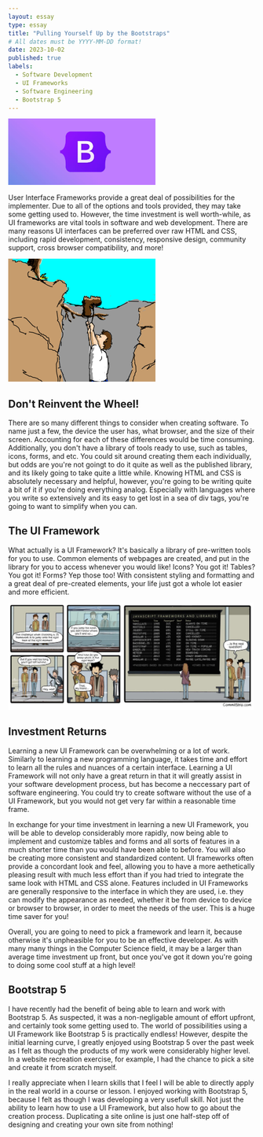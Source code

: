 ```yaml
---
layout: essay
type: essay
title: "Pulling Yourself Up by the Bootstraps"
# All dates must be YYYY-MM-DD format!
date: 2023-10-02
published: true
labels:
  - Software Development 
  - UI Frameworks
  - Software Engineering
  - Bootstrap 5
---
```


<img width="300px" class="rounded float-start pe-4" src="../img/bootstrap-logo.jpeg">

  User Interface Frameworks provide a great deal of possibilities for the implementer. Due to all of the options and tools provided, they may take some getting used to. However, the time investment is well worth-while, as UI frameworks are vital tools in software and web development. There are many reasons UI interfaces can be preferred over raw HTML and CSS, including rapid development, consistency, responsive design, community support, cross browser compatibility, and more! 

<img width="300px" class="rounded float-start pe-4" src="../img/boostrap-comic.png">

## Don't Reinvent the Wheel! 

There are so many different things to consider when creating software. To name just a few, the device the user has, what browser, and the size of their screen. Accounting for each of these differences would be time consuming. Additionally, you don't have a library of tools ready to use, such as tables, icons, forms, and etc. You could sit around creating them each individually, but odds are you're not goingt to do it quite as well as the published library, and its likely going to take quite a little while. Knowing HTML and CSS is absolutely necessary and helpful, however, you're going to be writing quite a bit of it if you're doing everything analog. Especially with languages where you write so extensively and its easy to get lost in a sea of div tags, you're going to want to simplify when you can. 

## The UI Framework

What actually is a UI Framework? It's basically a library of pre-written tools for you to use. Common elements of webpages are created, and put in the library for you to access whenever you would like! Icons? You got it! Tables? You got it! Forms? Yep those too! With consistent styling and formatting and a great deal of pre-created elements, your life just got a whole lot easier and more efficient. 

<img width="500px" class="rounded float-end pe-4" src="../img/UI-comic.jpeg">

## Investment Returns

Learning a new UI Framework can be overwhelming or a lot of work. Similarly to learning a new programming language, it takes time and effort to learn all the rules and nuances of a certain interface. Learning a UI Framework will not only have a great return in that it will greatly assist in your software development process, but has become a neccessary part of software engineering. You could try to create software without the use of a UI Framework, but you would not get very far within a reasonable time frame. 

In exchange for your time investment in learning a new UI Framework, you will be able to develop considerably more rapidly, now being able to implement and customize tables and forms and all sorts of features in a much shorter time than you would have been able to before. You will also be creating more consistent and standardized content. UI frameworks often provide a concordant look and feel, allowing you to have a more aethetically pleasing result with much less effort than if you had tried to integrate the same look with HTML and CSS alone. Features included in UI Frameworks are generally responsive to the interface in which they are used, i.e. they can modify the appearance as needed, whether it be from device to device or browser to browser, in order to meet the needs of the user. This is a huge time saver for you! 

Overall, you are going to need to pick a framework and learn it, because otherwise it's unpheasible for you to be an effective developer. As with many many things in the Computer Science field, it may be a larger than average time investment up front, but once you've got it down you're going to doing some cool stuff at a high level! 

## Bootstrap 5 

I have recently had the benefit of being able to learn and work with Bootstrap 5. As suspected, it was a non-negligable amount of effort upfront, and certainly took some getting used to. The world of possibilities using a UI Framework like Bootstrap 5 is practically endless! However, despite the initial learning curve, I greatly enjoyed using Bootstrap 5 over the past week as I felt as though the products of my work were considerably higher level. In a website recreation exercise, for example, I had the chance to pick a site and create it from scratch myself. 

I really appreciate when I learn skills that I feel I will be able to directly apply in the real world in a course or lesson. I enjoyed working with Bootstrap 5, because I felt as though I was developing a very usefull skill. Not just the ability to learn how to use a UI Framework, but also how to go about the creation process. Duplicating a site online is just one half-step off of designing and creating your own site from nothing!
